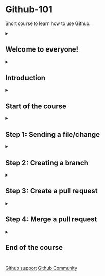 # Github-101

Short course to learn how to use Github.

<details id=0>
<summary><h2>Welcome to everyone!</h2></summary>

We're happy to have you here, welcome to this excited course, where you'll learn the fundamentals of Github, and how to get advantage of all the features that Github offers to you. Github become the tool of choice for millions devolvers around the world. this course will give all the skills that you need yo use it in a professional way.

Through this course, we'll take a dive in the concepts basics of Github, even how to configure your account, how yo create a repository, clone, make changes, colaborate with other devolvers, and more. As well as, we'll provide you tricks and good practices to make sure you're using a efficient workflow.

Our goal is help everyone to getting familiar with Github concepts, improve your productivity, make easier the collaboration with your team, and bring your software to the next level. Doesn't matter if you're begginer in the world of programming, or if you're a senior developer, this course is for you.

We're so excite to follow along with you in this new joruney, and we hope get advantage of this great course.

Good luck and happy coding!

- The team of Github-101

</details>

<details id=1>
    <summary><h2>Introduction</h2></summary>
<br>
Github is a cloud-based service which host a control sistem version called [Git](https://docs.github.com/en/get-started/using-git/about-git), in other word, is a plataform of collaboration which use Git to manage the changes, this mean, Github is used for sharing and contributing [open source](https://github.com/topics/open-source) code. 

📺 Video: [What's Github](https://www.youtube.com/watch?v=pBy1zgt0XPc)
<br>

**What's a repository**
A [repository]((https://docs.github.com/en/get-started/quickstart/github-glossary#repository)) is  a proyect which contains all of the fill by itself, like images, folders, and other types of files along with the history of all the changes that have been made to those files.

📺 Video: [What's a repository](https://www.youtube.com/watch?v=T6o3Ci8Ieag)

**What's a branch**
<br>
In github a [branch](https://docs.github.com/en/get-started/quickstart/github-glossary#branch) is a version of the repository, this mean, you can have a repository with multiple versions of the same project, and each version is called a branch. The default branch is called `main`, but you can create new branches from the default branch and create pull requests to propose changes to the default branch.

The branches are helpful to solve problems, like devolvp new chracateristics, fix bugs, or experiment with new ideas. Each branch can chave its own commits history, and it's independent from the other branches. This allows a workflow collaborative where multiple people can work in the same project at the same time, in parrellel.

📺 Video: [What's a branch](https://www.youtube.com/shorts/YyFrdoD-Wjk)

**What's a commit**
<br>
A [commit](https://docs.github.com/en/get-started/quickstart/github-glossary#commit) is a change to a file or set of files. When you make a commit to save your work, Git creates a unique ID (a.k.a. the "SHA" or "hash") that allows you to keep record of the specific changes commited along with who made them and when. Commits usually contain a commit message which is a brief description of what changes were made.

📺 Video: [What's a commit](https://www.youtube.com/watch?v=XfDbGgSwa5I)

**What's a pull request**
<br>
A [pull request](https://docs.github.com/en/get-started/quickstart/github-glossary#pull-request) is a request to the owner to merge changes from a branch in a repository into another branch. Pull requests start and facilitate code review and conversation about changes before merging them into the project.
This show tha changes that have been pushed to a repository, and you can compare the changes, add comments, and review the code before merging the changes into the repository.

📺 Video: [What's a pull request](https://www.youtube.com/watch?v=8lGpZkjnkt4)

**What's a merge**
<br>
A [merge](https://docs.github.com/en/get-started/quickstart/github-glossary#merge) is the process of integrating changes from a pull request into the main branch. Merging takes the changes from one branch (in the same repository or from a fork), and applies them into another. GitHub also offers a merge button that automatically merges the changes locally and creates a merge commit.

📺 Video: [How to make a merge](https://www.youtube.com/watch?v=XX-Kct0PfFc)

**What's  README file**
<br>
A [README](https://docs.github.com/en/get-started/quickstart/github-glossary#readme) is a text file that introduces and explains a project. It contains information that is commonly required to understand what the project is about.

The README is used to give basic information about the hosted proyect on Github, the main goal is give to the users a quick overview of the project, and how to use it. The README is the first file that the users will see when they visit your repository, and it's a great way to show the users how your project works and what it does.

The content in a README file is different from one project to another, but some of the most common sections are:

**Title and description**: A title and description of the project.
**Requirements**: A list of the requirements that the user need to use the project.
**Installation**: A list of the steps that the user need to follow to install the project.
**Usage**: A list of the steps that the user need to follow to use the project.
**Contributing**: A list of the steps that the user need to follow to contribute to the project.
**Adittional information**: A list of the adittional information that the user need to know about the project.
**License**: A list of the license that the project use.

**Whats a profile README**
<br>
A profile READMe is a introduction to who you're, in others words, we can call it like a biography where you can show your skills, interests, and projects. This is a great way to introduce yourself to the community, and show your work to the world.
If you wanna know more  go to [Manage your README profile](https://docs.github.com/en/account-and-profile/setting-up-and-managing-your-github-profile/managing-your-profile-readme)

📺 Video: [How to create a profile README](https://www.youtube.com/watch?v=G-EGDH50hGE)

<br>

![vgglProfileREADME](/images/vgglProfileREADME.jpeg)

</details>

<details id=2>
<summary><h2>Start of the course</h2></summary>

1. Click on **Start course** button. (I suggest open it in a new tab)

<br>

[![Start course](https://user-images.githubusercontent.com/1221423/218596841-0645fe1a-4aaf-4f51-9ab3-8aa2d3fdd487.svg)](https://github.com/new?template_owner=)

2. Once we're are in the tab, go to the next instructions to make a new repository.
    - The owner of the account should indicate if will use their personal account or a organization to host the repository.
    - We suggest you create a repository public; the private repository [will use minutes from Github Actions](https://docs.github.com/en/github/setting-up-and-managing-billing-and-payments-on-github/about-billing-for-github-actions#about-billing-for-private-repositories).

    ! [Create a new repository](/images/creando-nuevo-repositorio.jpg)

3. After of making the repository, we need to wait around 20 seconds to update the page and see tje new repository.

</details>

<details id=3>
<summary><h2>Step 1: Sending a file/change</h2></summary>

Once inside the repository, we can see that we don't have any files yet, but the platform provides us with some recommendations, such as adding (uploading) a file or creating one. It also suggests that we can create/include a README, LICENSE, or .gitignore file.
<br>

 ![Incluidng a README file](/images/incluyendo-archivo-README.jpg)

For this exercise, we will click on the README option, which will redirect us to the view that shows the created file with the same name in .md format on our `main` branch.
<br>

![Creating our README file](/images/creando-nuestro-archivo-README.jpg)

Here, we can add the desired information, as mentioned earlier. It's worth noting that if we don't want to edit it at the moment, we can do it later. For now, let's click on the blue "Commit changes" button located in the upper right corner. Upon doing so, a window will appear asking us to add a title and an optional description. Once we have written them, we can click on the corresponding button.

![Commit changes](/images/commit-changes.jpg)

Great! With this, we have made our first commit, which can be interpreted as if we have created a new file and stored it in our repository.

![README file completed](/images/README-completo.jpg)

Go to the next step.
<br>

**Notes**: if you made a repository selecting the checkbox "Add README file", the last step won't be necessary.**

<br>

[Add a README](/images/addA-README.jpeg)

</details>

<details id=4>
<summary><h2>Step 2: Creating a branch</h2></summary>

Creating a branch allows us to edit the project without changing the `main` (default) branch.

1. On the page where we previously left off, we will see on the left side and below the name of our repository, the **< > Code** tab, along with other header menu options.

2. When clicked, this tab will display a dropdown menu that initially only contains the `main` branch.

<br>

[Branch Dropdown Menu](/images/menu-desplegable-rama-principal.jpg)

In the text field, it indicates that we can search or create a branch. Here, let's enter a name for the second option, and let's call our branch: dev. By doing this, the content will automatically change, and the option to create the branch with the name dev from main will appear.

[dev branch](/images/rama-dev.jpg)
Click on the option Create branch: dev from main to create the branch.

The branch will automatically change to the newly created one. The branch dropdown menu will reflect the new branch option and display its name, which in our case is dev.

[Branch created](/images/rama-creada.jpg)

Done! - You have created a branch :tada:

</details>

<details id=5>
<summary><h2>Step 3: Create a pull request</h2></summary>
To proceed with this step, the first thing we need to do is to create/add a new file since we are currently in the newly generated branch. Let's follow these steps:

1. In the **< > Code** tab, located in the repository's header menu, make sure that we are on the branch we named dev in this example.

2. Next, click on the "Add file" dropdown menu and select the option "Create new file".
<br>

![Create a new file](/images/crear-nuevo-archivo.jpg)
3. In the new view, you will see an empty field with a placeholder text saying "Name your file...". This indicates that we should provide a name for the file. Let's name it `LICENSE.md`.


**Note**: `.md` is a file extension that creates a [Markdown](https://docs.github.com/en/get-started/quickstart/github-glossary#markdown) file. For more information about Markdown, visit [Basic writing and formatting syntax](https://docs.github.com/en/get-started/writing-on-github/getting-started-with-writing-and-formatting-on-github/basic-writing-and-formatting-syntax) in the GitHub documentation or take the [Communicate using Markdown]

<br>

[Licence-template](/images/licencia-platilla.jpg)

``` 
Copyright Notice.

Permission is hereby granted, free of charge, to any person obtaining a copy of this software and associated documentation files (the "Software"), to operate with the Software without restriction, including without limitation the rights to use, copy, modify, merge, publish, distribute, sublicense, and/or sell copies of the Software, and to permit persons to whom the Software is furnished to do so, subject to the following conditions:

The above copyright notice and this permission notice shall be included in all copies or substantial portions of the Software.

THE SOFTWARE IS PROVIDED "AS IS", WITHOUT WARRANTY OF ANY KIND, EXPRESS OR IMPLIED, INCLUDING BUT NOT LIMITED TO THE WARRANTIES OF MERCHANTABILITY, FITNESS FOR A PARTICULAR PURPOSE, AND NONINFRINGEMENT. IN NO EVENT SHALL THE AUTHORS OR COPYRIGHT HOLDERS BE LIABLE FOR ANY CLAIM, DAMAGES, OR OTHER LIABILITY, WHETHER IN AN ACTION OF CONTRACT, TORT, OR OTHERWISE, ARISING FROM, OUT OF, OR IN CONNECTION WITH THE SOFTWARE OR THE USE OR OTHER DEALINGS IN THE SOFTWARE.
```
<br>

![licence-text](/images/licencia-texto.jpg)

5. Next, click on the **Commit changes** button. Similar to the previous step where we created the `README` file, a popup window will appear asking for a brief commit message that describes the changes we made. Remember that this message helps others understand what we are adding in our commit. While GitHub provides a default simple message, let's customize it a bit for practice.

<br>
First, in the title, let's write: "Add LICENSE.md file". In the extended description, let's enter: "Create a License file in markdown format that expresses the copyright notice."

6. Last, now we confirm the changes by clicking on the **Commit changes** button.

![licencia commit](/images/licencia-commit.jpg)

Great! You're already mastering the process of making commits. Isn't it straightforward?

Now that a change has been made in the project and added, it's time to share the proposed change through a pull request (PR), as defined in the Introduction.
</details>

<details id=6>
<summary><h2>Step 4: Merge a pull request</h2></summary>
Once you have completed the previous steps, you may have noticed a small message showing the recent submission to the branch, along with a button that says **Contribute**. When you click on it, you will see two options: **Compare** and **Open pull request**.

### Activity: Creating our first pull request :keyboard:

In the actual screen, lets make a click on the button **Merge pull request**

![Merge pull request](/images/merge-pull-request.jpg)

2. Next, in the mini dropdown that appears, click on **Confirm merge** (note that you can edit both the title and the description, but for this example, let's leave it as it is).

![Confirm merge](/images/confirm-merge.jpg)

3. Once the branch has been merged, we will no longer need it. To delete it, click on **Delete branch**.

![Delete branch](/images/delete-branch.jpg)


**Note**: If we delete the branch, we can restore it using the option that will appear to us.

![recover the branch](/images/restaurar-rama.jpg)

Great! Has successfully merged your changes from the `dev` branch to `main` :tada:

</details>

<details id=7>
<summary><h2>End of the course<h2></summary>

Congratulations! You have completed this mini-course and have acquired the fundamental knowledge that every developer should know.

Throughout the course, you have gained a solid understanding of the fundamental concepts of GitHub and learned how to effectively use this version control platform. Here is a summary of your achievements:

- You learned about GitHub, repositories, branches, commits, and pull requests.
- You created a branch, made a commit, and generated a pull request.
- The pull request was successfully merged.
- You made your first contribution! 🎉

Congratulations on your accomplishments, and keep up the great work on your journey as a developer!

## Next steps
If you wanna create your README profile, i suggest you read the next article
[How to configure a README profile](https://www.sitepoint.com/github-profile-readme/)

Check out the next resources:

- are you students? [GitHub Student Developer Pack](https://education.github.com/pack)
- Live on Mexico or Colombia? Apply to [GitHub Octerships](https://education.github.com/students/octernships) which offers pay mentoryship opportunities to students who are passionate about open source.
- Join to the meetup oficial for GitHub in your country [GitHub Community](https://community.github.com/)

We appreciate your feedback! We strive to provide valuable courses and content to our learners. If you have any comments, suggestions, or feedback about this course, we would love to hear from you. Your input helps us improve and deliver better learning experiences.

If you feel that this course met your expectations and you found it helpful, we would greatly appreciate it if you could leave a star rating or recommend it to your friends. Thank you for your support and we hope to continue providing you with valuable learning resources in the future!

</details>


[Github support](https://support.github.com/)
[Github Community](https://community.github.com/)
